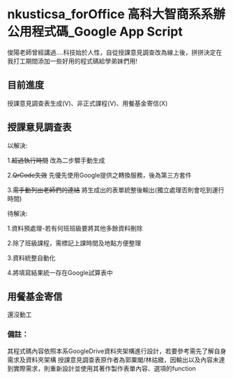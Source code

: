 # nkusticsa_forOffice 高科大智商系系辦公用程式碼_Google App Script

俊陽老師曾經講過....科技始於人性，自從授課意見調查改為線上後，拼拼決定在我打工期間添加一些好用的程式碼給學弟妹們用!

## 目前進度

授課意見調查表生成(V)、非正式課程(V)、用餐基金寄信(X)

## 授課意見調查表

以解決:

 1.~~超過執行時間~~ 改為二步驟手動生成
 
 2.~~QrCode失效~~ 先優先使用Google提供之轉換服務，後為第三方套件

 3.~~需手動列出老師們的連結~~ 將生成出的表單統整後輸出(獨立處理否則會吃到運行時間)

 
待解決:

 1.資料預處理-若有何班班級要將其他多餘資料刪除
 
 2.除了班級課程，需標記上課時間及地點方便整理
 
 3.資料統整自動化

 4.將填寫結果統一存在Google試算表中
 
## 用餐基金寄信
還沒動工

### 備註：
 
其程式碼內容依照本系GoogleDrive資料夾架構進行設計，若要參考需先了解自身需求及資料夾架構
授課意見調查表原作者為郭粟閣/林祜緻，因輸出以及內容未達到實際需求，則重新設計並使用其著作製作表單內容、選項的function
